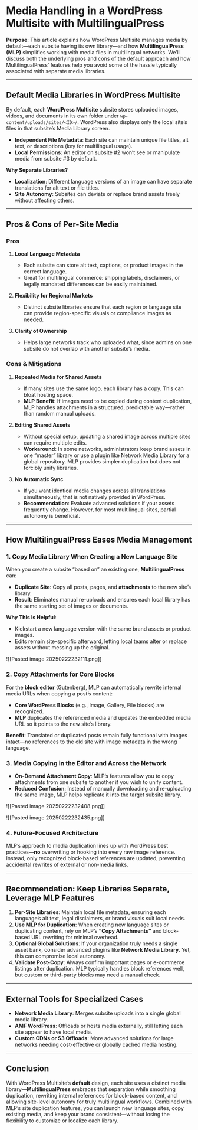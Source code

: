 # Media Handling in a WordPress Multisite with MultilingualPress

**Purpose**: This article explains how WordPress Multisite manages media by default—each subsite having its own library—and how **MultilingualPress (MLP)** simplifies working with media files in multilingual networks. We’ll discuss both the underlying pros and cons of the default approach and how MultilingualPress’ features help you avoid some of the hassle typically associated with separate media libraries.

---

## Default Media Libraries in WordPress Multisite

By default, each **WordPress Multisite** subsite stores uploaded images, videos, and documents in its own folder under `wp-content/uploads/sites/<ID>/`. WordPress also displays only the local site’s files in that subsite’s Media Library screen.

- **Independent File Metadata**: Each site can maintain unique file titles, alt text, or descriptions (key for multilingual usage).
- **Local Permissions**: An editor on subsite #2 won’t see or manipulate media from subsite #3 by default.

**Why Separate Libraries?**

- **Localization**: Different language versions of an image can have separate translations for alt text or file titles.
- **Site Autonomy**: Subsites can deviate or replace brand assets freely without affecting others.


---

## Pros & Cons of Per-Site Media

### Pros

1. **Local Language Metadata**
    
    - Each subsite can store alt text, captions, or product images in the correct language.
    - Great for multilingual commerce: shipping labels, disclaimers, or legally mandated differences can be easily maintained.
2. **Flexibility for Regional Markets**
    
    - Distinct subsite libraries ensure that each region or language site can provide region-specific visuals or compliance images as needed.
3. **Clarity of Ownership**
    
    - Helps large networks track who uploaded what, since admins on one subsite do not overlap with another subsite’s media.

### Cons & Mitigations

1. **Repeated Media for Shared Assets**
    
    - If many sites use the same logo, each library has a copy. This can bloat hosting space.
    - **MLP Benefit**: If images need to be copied during content duplication, MLP handles attachments in a structured, predictable way—rather than random manual uploads.
2. **Editing Shared Assets**
    
    - Without special setup, updating a shared image across multiple sites can require multiple edits.
    - **Workaround**: In some networks, administrators keep brand assets in one “master” library or use a plugin like Network Media Library for a global repository. MLP provides simpler duplication but does not forcibly unify libraries.
3. **No Automatic Sync**
    
    - If you want identical media changes across all translations simultaneously, that is not natively provided in WordPress.
    - **Recommendation**: Evaluate advanced solutions if your assets frequently change. However, for most multilingual sites, partial autonomy is beneficial.


---

## How MultilingualPress Eases Media Management

### 1. Copy Media Library When Creating a New Language Site

When you create a subsite “based on” an existing one, **MultilingualPress** can:

- **Duplicate Site**: Copy all posts, pages, and **attachments** to the new site’s library.
- **Result**: Eliminates manual re-uploads and ensures each local library has the same starting set of images or documents.

**Why This Is Helpful**:

- Kickstart a new language version with the same brand assets or product images.
- Edits remain site-specific afterward, letting local teams alter or replace assets without messing up the original.

![[Pasted image 20250222232111.png]]

### 2. Copy Attachments for Core Blocks

For the **block editor** (Gutenberg), MLP can automatically rewrite internal media URLs when copying a post’s content:

- **Core WordPress Blocks** (e.g., Image, Gallery, File blocks) are recognized.
- **MLP** duplicates the referenced media and updates the embedded media URL so it points to the new site’s library.

**Benefit**: Translated or duplicated posts remain fully functional with images intact—no references to the old site with image metadata in the wrong language.

### 3. Media Copying in the Editor and Across the Network

- **On-Demand Attachment Copy**: MLP’s features allow you to copy attachments from one subsite to another if you wish to unify content.
- **Reduced Confusion**: Instead of manually downloading and re-uploading the same image, MLP helps replicate it into the target subsite library.

![[Pasted image 20250222232408.png]]

![[Pasted image 20250222232435.png]]
### 4. Future-Focused Architecture

MLP’s approach to media duplication lines up with WordPress best practices—**no** overwriting or hooking into every raw image reference. Instead, only recognized block-based references are updated, preventing accidental rewrites of external or non-media links.

---

## Recommendation: Keep Libraries Separate, Leverage MLP Features

1. **Per-Site Libraries**: Maintain local file metadata, ensuring each language’s alt text, legal disclaimers, or brand visuals suit local needs.
2. **Use MLP for Duplication**: When creating new language sites or duplicating content, rely on MLP’s **“Copy Attachments”** and block-based URL rewriting for minimal overhead.
3. **Optional Global Solutions**: If your organization truly needs a single asset bank, consider advanced plugins like **Network Media Library**. Yet, this can compromise local autonomy.
4. **Validate Post-Copy**: Always confirm important pages or e-commerce listings after duplication. MLP typically handles block references well, but custom or third-party blocks may need a manual check.

---

## External Tools for Specialized Cases

- **Network Media Library**: Merges subsite uploads into a single global media library.
- **AMF WordPress**: Offloads or hosts media externally, still letting each site appear to have local media.
- **Custom CDNs or S3 Offloads**: More advanced solutions for large networks needing cost-effective or globally cached media hosting.


---

## Conclusion

With WordPress Multisite’s **default** design, each site uses a distinct media library—**MultilingualPress** embraces that separation while smoothing duplication, rewriting internal references for block-based content, and allowing site-level autonomy for truly multilingual workflows. Combined with MLP’s site duplication features, you can launch new language sites, copy existing media, and keep your brand consistent—without losing the flexibility to customize or localize each library.
